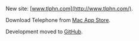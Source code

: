 New site: [www.tlphn.com](http://www.tlphn.com/).

Download Telephone from [Mac App Store](http://itunes.apple.com/us/app/telephone/id406825478?mt=12).

Development moved to [GitHub](https://github.com/eofster/Telephone).